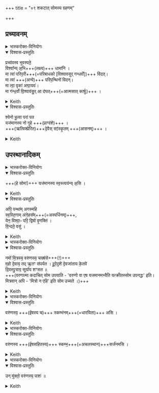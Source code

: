 +++
title = "०९ शकटात् सोमस्य ग्रहणम्"

+++

## प्रच्यावनम्

<details><summary>भास्करोक्त-विनियोगः</summary>

शकटेन सोमं प्रच्यावयति।
</details>

<details open><summary>विश्वास-प्रस्तुतिः</summary>

प्रच्य॑वस्व भुवस्पते॒  
विश्वा᳚न्य् अ॒भि+++(लक्ष्य)+++ धामा॑नि  ।  
मा त्वा॑ परिप॒री+++(=परिबाधको [विश्वावसुर् गन्धर्वो])+++ वि॑दत्।  
मा त्वा॑ +++(अन्ये)+++ परिप॒न्थिनो॑ विदन्।  
मा त्वा॒ वृका॑ अघा॒यवः॑।      
मा ग॑न्ध॒र्वो वि॒श्वाव॑सु॒र् आ द॑घत्+++(=आत्मसात् कार्षुः)+++ ।
</details>

<details><summary>Keith</summary>

Move forward, O lord of the world,  
To all thy stations.  
Let no opponent find thee,  
Let not robbers find thee;  
Let not the evil-working wolves (find) thee;  
Nor the Gandharva, Viçvavasu, injure thee.
</details>

<details open><summary>विश्वास-प्रस्तुतिः</summary>

श्येनो भू॒त्वा परा॑ पत  
यज॑मानस्य नो गृ॒हे +++(प्राग्वंशे)+++ ।  
+++(ऋत्विक्प्रेरित)+++दे॒वैस् सꣵ॑स्कृ॒तम् +++(आसनम्)+++ ।  
</details>

<details><summary>Keith</summary>

Become an eagle and fly away   
to the place in the house of the sacrificer  
which we have prepared with the gods (for thee). 

_____
</details>

## उपस्थानादिकम्

<details><summary>भास्करोक्त-विनियोगः</summary>

अध्वर्यु-यजमानौ गच्छतः।।
</details>

<details open><summary>विश्वास-प्रस्तुतिः</summary>

+++(हे सोम!)+++ यज॑मानस्य स्व॒स्त्यय॑न्य् अ॒सि  ।  
</details>

<details><summary>Keith</summary>

Thou art the good luck of the sacrificer.
</details>

<details open><summary>विश्वास-प्रस्तुतिः</summary>

अपि॒ पन्था॑म् अगस्महि  
स्व॒स्ति॒गाम् अ॑ने॒हस᳚म्+++(=अस्पर्धिनम्)+++,  
येन॒ विश्वा॒ᳶ परि॒ द्विषो॑ वृ॒णक्ति॑ ।  
वि॒न्दते॒ वसु॑ ।
</details>

<details><summary>Keith</summary>

We have reached the path  
Which leadeth to bliss, without a foe,  
Whereby a man defeateth all his foes  
and winneth wealth.
</details>


<details><summary>भास्करोक्त-विनियोगः</summary>

राजानं प्रत्य् उपतिष्ठते। ।
</details>

<details open><summary>विश्वास-प्रस्तुतिः</summary>

नमो॑ मि॒त्रस्य॒ वरु॑णस्य॒ चख्ष॑से+++(!)+++  
म॒हो दे॒वाय॒ तद् ऋ॒तꣳ स॑पर्यत ।
दू॒रे॒दृशे॑ दे॒वजा॑ताय के॒तवे॑   
दि॒वस्पु॒त्राय॒ सूर्या॑य शꣳसत ॥  
+++(वरणात्मा कदाचित् सोम उपयाति - 'वरुणो वा एष यजमानमभ्यैति यत्क्रीतस्सोम उपनद्धः' इति। मित्रवान् अपि - 'मित्रो न एहि' इति सोम उच्यते ।)+++
</details>

<details><summary>Keith</summary>

Honour to the radiance of Mitra and Varuna.  
This worship, this reverence offer to the god;  
To the far seeing, god-born, the banner,  
The son of the sky, the sun, do ye sing.
</details>


<details><summary>भास्करोक्त-विनियोगः</summary>

शकटम् उदग् ईषम् उपस्तम्भयति।।
</details>

<details open><summary>विश्वास-प्रस्तुतिः</summary>

वरु॑णस्य॒ +++(ईषस्य च)+++ स्कम्भ॑नम्+++(=धारयिता)+++ असि ।
</details>

<details><summary>Keith</summary>

Thou art the pillar of Varuna.
</details>


<details><summary>भास्करोक्त-विनियोगः</summary>

शम्याम् उद्-वृहति।
</details>

<details open><summary>विश्वास-प्रस्तुतिः</summary>

वरु॑णस्य +++(ईषसहितस्य)+++ स्कम्भ॒+++(=अचलस्थान)+++सर्ज॑नमसि ।
</details>

<details><summary>Keith</summary>

Thou art the prop of Varuna's pillar.
</details>


<details><summary>भास्करोक्त-विनियोगः</summary>

योक्त्रम् अपनयति।
</details>

<details open><summary>विश्वास-प्रस्तुतिः</summary>

उन् मु॑क्तो॒ वरु॑णस्य॒ पाशः॑ ॥
</details>

<details><summary>Keith</summary>

Varuna's noose is loosened.
</details>
